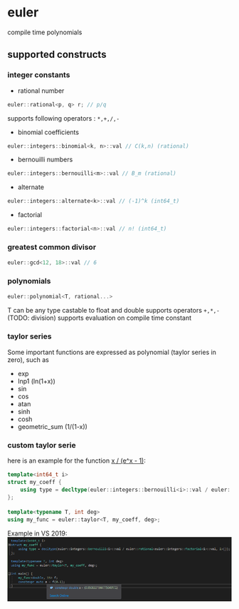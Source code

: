 # euler
compile time polynomials

## supported constructs
### integer constants
- rational number
```cpp
euler::rational<p, q> r; // p/q
```
supports following operators : `*,+,/,-`
- binomial coefficients
```cpp
euler::integers::binomial<k, n>::val // C(k,n) (rational)
```
- bernouilli numbers
```cpp
euler::integers::bernouilli<m>::val // B_m (rational)
```
- alternate
```cpp
euler::integers::alternate<k>::val // (-1)^k (int64_t)
```
- factorial
```cpp
euler::integers::factorial<n>::val // n! (int64_t)
```

### greatest common divisor
```cpp
euler::gcd<12, 18>::val // 6
```

### polynomials
```cpp
euler::polynomial<T, rational...>
```
T can be any type castable to float and double
supports operators `+,*,-` (TODO: division)
supports evaluation on compile time constant 

### taylor series
Some important functions are expressed as polynomial (taylor series in zero), such as
- exp
- lnp1 (ln(1+x))
- sin
- cos
- atan
- sinh
- cosh
- geometric_sum (1/(1-x))

### custom taylor serie
here is an example for the function [x / (e^x - 1)](https://fr.wikipedia.org/wiki/Nombre_de_Bernoulli#D%C3%A9finition_par_une_fonction_g%C3%A9n%C3%A9ratrice):

```cpp
template<int64_t i>
struct my_coeff {
	using type = decltype(euler::integers::bernouilli<i>::val / euler::rational<euler::integers::factorial<i>::val, 1>{});
};

template<typename T, int deg>
using my_func = euler::taylor<T, my_coeff, deg>;
``` 
Example in VS 2019:
![toto](./images/taylor.png)





